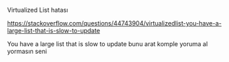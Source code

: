 Virtualized List hatası


https://stackoverflow.com/questions/44743904/virtualizedlist-you-have-a-large-list-that-is-slow-to-update


You have a large list that is slow to update
bunu arat komple yoruma al yormasın seni

